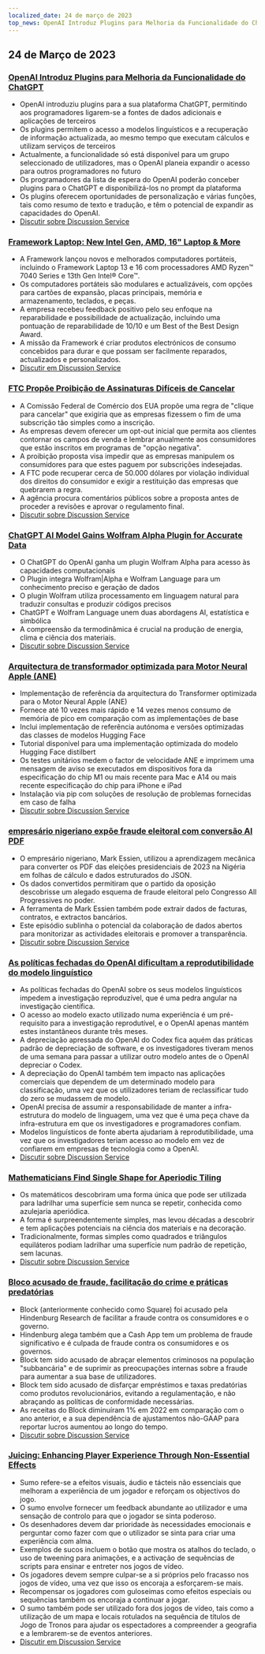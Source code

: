 ```yaml
---
localized_date: 24 de março de 2023
top_news: OpenAI Introduz Plugins para Melhoria da Funcionalidade do ChatGPT
---
```


## 24 de Março de 2023

### [OpenAI Introduz Plugins para Melhoria da Funcionalidade do ChatGPT](https://openai.com/blog/chatgpt-plugins)

- OpenAI introduziu plugins para a sua plataforma ChatGPT, permitindo aos programadores ligarem-se a fontes de dados adicionais e aplicações de terceiros
- Os plugins permitem o acesso a modelos linguísticos e a recuperação de informação actualizada, ao mesmo tempo que executam cálculos e utilizam serviços de terceiros
- Actualmente, a funcionalidade só está disponível para um grupo seleccionado de utilizadores, mas o OpenAI planeia expandir o acesso para outros programadores no futuro
- Os programadores da lista de espera do OpenAI poderão conceber plugins para o ChatGPT e disponibilizá-los no prompt da plataforma
- Os plugins oferecem oportunidades de personalização e várias funções, tais como resumo de texto e tradução, e têm o potencial de expandir as capacidades do OpenAI.
- [Discutir sobre Discussion Service](http://news.ycombinator.com/item?id=35277677)

### [Framework Laptop: New Intel Gen, AMD, 16" Laptop & More](https://frame.work/)

- A Framework lançou novos e melhorados computadores portáteis, incluindo o Framework Laptop 13 e 16 com processadores AMD Ryzen™ 7040 Series e 13th Gen Intel® Core™.
- Os computadores portáteis são modulares e actualizáveis, com opções para cartões de expansão, placas principais, memória e armazenamento, teclados, e peças.
- A empresa recebeu feedback positivo pelo seu enfoque na reparabilidade e possibilidade de actualização, incluindo uma pontuação de reparabilidade de 10/10 e um Best of the Best Design Award.
- A missão da Framework é criar produtos electrónicos de consumo concebidos para durar e que possam ser facilmente reparados, actualizados e personalizados.
- [Discutir em Discussion Service](http://news.ycombinator.com/item?id=35277660)

### [FTC Propõe Proibição de Assinaturas Difíceis de Cancelar](https://www.theverge.com/2023/3/23/23652373/ftc-click-to-cancel-subscription-service-dark-patterns-ban)

- A Comissão Federal de Comércio dos EUA propõe uma regra de "clique para cancelar" que exigiria que as empresas fizessem o fim de uma subscrição tão simples como a inscrição.
- As empresas devem oferecer um opt-out inicial que permita aos clientes contornar os campos de venda e lembrar anualmente aos consumidores que estão inscritos em programas de "opção negativa".
- A proibição proposta visa impedir que as empresas manipulem os consumidores para que estes paguem por subscrições indesejadas.
- A FTC pode recuperar cerca de 50.000 dólares por violação individual dos direitos do consumidor e exigir a restituição das empresas que quebrarem a regra.
- A agência procura comentários públicos sobre a proposta antes de proceder a revisões e aprovar o regulamento final.
- [Discutir sobre Discussion Service](http://news.ycombinator.com/item?id=35274519)

### [ChatGPT AI Model Gains Wolfram Alpha Plugin for Accurate Data](https://writings.stephenwolfram.com/2023/03/chatgpt-gets-its-wolfram-superpowers/)

- O ChatGPT do OpenAI ganha um plugin Wolfram Alpha para acesso às capacidades computacionais
- O Plugin integra Wolfram|Alpha e Wolfram Language para um conhecimento preciso e geração de dados
- O plugin Wolfram utiliza processamento em linguagem natural para traduzir consultas e produzir códigos precisos
- ChatGPT e Wolfram Language unem duas abordagens AI, estatística e simbólica
- A compreensão da termodinâmica é crucial na produção de energia, clima e ciência dos materiais.
- [Discutir sobre Discussion Service](http://news.ycombinator.com/item?id=35277925)

### [Arquitectura de transformador optimizada para Motor Neural Apple (ANE)](https://github.com/apple/ml-ane-transformers)

- Implementação de referência da arquitectura do Transformer optimizada para o Motor Neural Apple (ANE)
- Fornece até 10 vezes mais rápido e 14 vezes menos consumo de memória de pico em comparação com as implementações de base
- Inclui implementação de referência autónoma e versões optimizadas das classes de modelos Hugging Face
- Tutorial disponível para uma implementação optimizada do modelo Hugging Face distilbert
- Os testes unitários medem o factor de velocidade ANE e imprimem uma mensagem de aviso se executados em dispositivos fora da especificação do chip M1 ou mais recente para Mac e A14 ou mais recente especificação do chip para iPhone e iPad
- Instalação via pip com soluções de resolução de problemas fornecidas em caso de falha
- [Discutir sobre Discussion Service](http://news.ycombinator.com/item?id=35282325)

### [empresário nigeriano expõe fraude eleitoral com conversão AI PDF](https://markessien.com/posts/drama_of_transcription/)

- O empresário nigeriano, Mark Essien, utilizou a aprendizagem mecânica para converter os PDF das eleições presidenciais de 2023 na Nigéria em folhas de cálculo e dados estruturados do JSON.
- Os dados convertidos permitiram que o partido da oposição descobrisse um alegado esquema de fraude eleitoral pelo Congresso All Progressives no poder.
- A ferramenta de Mark Essien também pode extrair dados de facturas, contratos, e extractos bancários.
- Este episódio sublinha o potencial da colaboração de dados abertos para monitorizar as actividades eleitorais e promover a transparência.
- [Discutir sobre Discussion Service](http://news.ycombinator.com/item?id=35272227)

### [As políticas fechadas do OpenAI dificultam a reprodutibilidade do modelo linguístico](https://aisnakeoil.substack.com/p/openais-policies-hinder-reproducible)

- As políticas fechadas do OpenAI sobre os seus modelos linguísticos impedem a investigação reproduzível, que é uma pedra angular na investigação científica.
- O acesso ao modelo exacto utilizado numa experiência é um pré-requisito para a investigação reprodutível, e o OpenAI apenas mantém estes instantâneos durante três meses.
- A depreciação apressada do OpenAI do Codex fica aquém das práticas padrão de depreciação de software, e os investigadores tiveram menos de uma semana para passar a utilizar outro modelo antes de o OpenAI depreciar o Codex.
- A depreciação do OpenAI também tem impacto nas aplicações comerciais que dependem de um determinado modelo para classificação, uma vez que os utilizadores teriam de reclassificar tudo do zero se mudassem de modelo.
- OpenAI precisa de assumir a responsabilidade de manter a infra-estrutura do modelo de linguagem, uma vez que é uma peça chave da infra-estrutura em que os investigadores e programadores confiam.
- Modelos linguísticos de fonte aberta ajudariam à reprodutibilidade, uma vez que os investigadores teriam acesso ao modelo em vez de confiarem em empresas de tecnologia como a OpenAI.
- [Discutir sobre Discussion Service](http://news.ycombinator.com/item?id=35269304)

### [Mathematicians Find Single Shape for Aperiodic Tiling](https://www.newscientist.com/article/2365363-mathematicians-discover-shape-that-can-tile-a-wall-and-never-repeat/)

- Os matemáticos descobriram uma forma única que pode ser utilizada para ladrilhar uma superfície sem nunca se repetir, conhecida como azulejaria aperiódica.
- A forma é surpreendentemente simples, mas levou décadas a descobrir e tem aplicações potenciais na ciência dos materiais e na decoração.
- Tradicionalmente, formas simples como quadrados e triângulos equiláteros podiam ladrilhar uma superfície num padrão de repetição, sem lacunas.
- [Discutir sobre Discussion Service](http://news.ycombinator.com/item?id=35273707)

### [Bloco acusado de fraude, facilitação do crime e práticas predatórias](https://hindenburgresearch.com/block/)

- Block (anteriormente conhecido como Square) foi acusado pela Hindenburg Research de facilitar a fraude contra os consumidores e o governo.
- Hindenburg alega também que a Cash App tem um problema de fraude significativo e é culpada de fraude contra os consumidores e os governos.
- Block tem sido acusado de abraçar elementos criminosos na população "subbancária" e de suprimir as preocupações internas sobre a fraude para aumentar a sua base de utilizadores.
- Block tem sido acusado de disfarçar empréstimos e taxas predatórias como produtos revolucionários, evitando a regulamentação, e não abraçando as políticas de conformidade necessárias.
- As receitas do Block diminuíram 1% em 2022 em comparação com o ano anterior, e a sua dependência de ajustamentos não-GAAP para reportar lucros aumentou ao longo do tempo.
- [Discutir sobre Discussion Service](http://news.ycombinator.com/item?id=35273782)

### [Juicing: Enhancing Player Experience Through Non-Essential Effects](https://garden.bradwoods.io/notes/design/juice)

- Sumo refere-se a efeitos visuais, áudio e tácteis não essenciais que melhoram a experiência de um jogador e reforçam os objectivos do jogo.
- O sumo envolve fornecer um feedback abundante ao utilizador e uma sensação de controlo para que o jogador se sinta poderoso.
- Os desenhadores devem dar prioridade às necessidades emocionais e perguntar como fazer com que o utilizador se sinta para criar uma experiência com alma.
- Exemplos de sucos incluem o botão que mostra os atalhos do teclado, o uso de tweening para animações, e a activação de sequências de scripts para ensinar e entreter nos jogos de vídeo.
- Os jogadores devem sempre culpar-se a si próprios pelo fracasso nos jogos de vídeo, uma vez que isso os encoraja a esforçarem-se mais.
- Recompensar os jogadores com guloseimas como efeitos especiais ou sequências também os encoraja a continuar a jogar.
- O sumo também pode ser utilizado fora dos jogos de vídeo, tais como a utilização de um mapa e locais rotulados na sequência de títulos de Jogo de Tronos para ajudar os espectadores a compreender a geografia e a lembrarem-se de eventos anteriores.
- [Discutir em Discussion Service](http://news.ycombinator.com/item?id=35273139)
